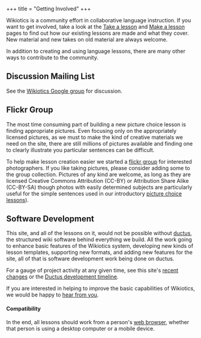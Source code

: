 +++
title = "Getting Involved"
+++

Wikiotics is a community effort in collaborative language instruction.
If you want to get involved, take a look at the [Take a
lesson](/en/Take_a_lesson) and [Make a lesson](/en/Make_a_lesson) pages
to find out how our existing lessons are made and what they cover. New
material and new takes on old material are always welcome.

In addition to creating and using language lessons, there are many other
ways to contribute to the community.

## Discussion Mailing List

See the [Wikiotics Google
group](http://groups.google.com/group/wikiotics) for discussion.

## Flickr Group

The most time consuming part of building a new picture choice lesson is
finding appropriate pictures. Even focusing only on the appropriately
licensed pictures, as we must to make the kind of creative materials we
need on the site, there are still millions of pictures available and
finding one to clearly illustrate you particular sentences can be
difficult.

To help make lesson creation easier we started a [flickr
group](http://www.flickr.com/groups/wikiotics/) for interested
photographers. If you like taking pictures, please consider adding some
to the group collection. Pictures of any kind are welcome, as long as
they are licensed Creative Commons Attribution (CC-BY) or Attribution
Share Alike (CC-BY-SA) though photos with easily determined subjects are
particularly useful for the simple sentences used in our introductory
[picture choice lessons](/en/English_Lesson_-_Introduction)).

## Software Development

This site, and all of the lessons on it, would not be possible without
[ductus](http://ductus.us/), the structured wiki software behind
everything we build. All the work going to enhance basic features of the
Wikiotics system, developing new kinds of lesson templates, supporting
new formats, and adding new features for the site, all of that is
software development work being done on ductus.

For a gauge of project activity at any given time, see this site's
[recent changes](/special/recent_changes) or the [Ductus development
timeline](http://code.ductus.us/timeline).

If you are interested in helping to improve the basic capabilities of
Wikiotics, we would be happy to [hear from
you](http://alpha.wikiotics.org/wiki/contact).

#### Compatibility

In the end, all lessons should work from a person's [web
browser](/en/Browser_testing_and_compatibility), whether that person is
using a desktop computer or a mobile device.
